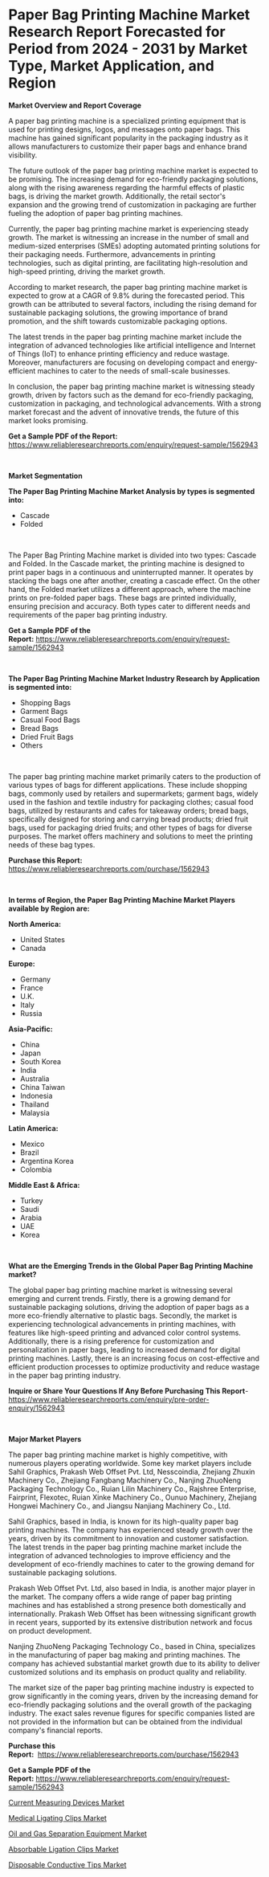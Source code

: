 <p><h1>Paper Bag Printing Machine Market Research Report Forecasted for Period from 2024 -  2031 by Market Type, Market Application, and Region</h1></p><p><strong>Market Overview and Report Coverage</strong></p>
<p><p>A paper bag printing machine is a specialized printing equipment that is used for printing designs, logos, and messages onto paper bags. This machine has gained significant popularity in the packaging industry as it allows manufacturers to customize their paper bags and enhance brand visibility.</p><p>The future outlook of the paper bag printing machine market is expected to be promising. The increasing demand for eco-friendly packaging solutions, along with the rising awareness regarding the harmful effects of plastic bags, is driving the market growth. Additionally, the retail sector's expansion and the growing trend of customization in packaging are further fueling the adoption of paper bag printing machines.</p><p>Currently, the paper bag printing machine market is experiencing steady growth. The market is witnessing an increase in the number of small and medium-sized enterprises (SMEs) adopting automated printing solutions for their packaging needs. Furthermore, advancements in printing technologies, such as digital printing, are facilitating high-resolution and high-speed printing, driving the market growth.</p><p>According to market research, the paper bag printing machine market is expected to grow at a CAGR of 9.8% during the forecasted period. This growth can be attributed to several factors, including the rising demand for sustainable packaging solutions, the growing importance of brand promotion, and the shift towards customizable packaging options.</p><p>The latest trends in the paper bag printing machine market include the integration of advanced technologies like artificial intelligence and Internet of Things (IoT) to enhance printing efficiency and reduce wastage. Moreover, manufacturers are focusing on developing compact and energy-efficient machines to cater to the needs of small-scale businesses.</p><p>In conclusion, the paper bag printing machine market is witnessing steady growth, driven by factors such as the demand for eco-friendly packaging, customization in packaging, and technological advancements. With a strong market forecast and the advent of innovative trends, the future of this market looks promising.</p></p>
<p><strong>Get a Sample PDF of the Report:</strong> <a href="https://www.reliableresearchreports.com/enquiry/request-sample/1562943">https://www.reliableresearchreports.com/enquiry/request-sample/1562943</a></p>
<p>&nbsp;</p>
<p><strong>Market Segmentation</strong></p>
<p><strong>The Paper Bag Printing Machine Market Analysis by types is segmented into:</strong></p>
<p><ul><li>Cascade</li><li>Folded</li></ul></p>
<p>&nbsp;</p>
<p><p>The Paper Bag Printing Machine market is divided into two types: Cascade and Folded. In the Cascade market, the printing machine is designed to print paper bags in a continuous and uninterrupted manner. It operates by stacking the bags one after another, creating a cascade effect. On the other hand, the Folded market utilizes a different approach, where the machine prints on pre-folded paper bags. These bags are printed individually, ensuring precision and accuracy. Both types cater to different needs and requirements of the paper bag printing industry.</p></p>
<p><strong>Get a Sample PDF of the Report:</strong>&nbsp;<a href="https://www.reliableresearchreports.com/enquiry/request-sample/1562943">https://www.reliableresearchreports.com/enquiry/request-sample/1562943</a></p>
<p>&nbsp;</p>
<p><strong>The Paper Bag Printing Machine Market Industry Research by Application is segmented into:</strong></p>
<p><ul><li>Shopping Bags</li><li>Garment Bags</li><li>Casual Food Bags</li><li>Bread Bags</li><li>Dried Fruit Bags</li><li>Others</li></ul></p>
<p>&nbsp;</p>
<p><p>The paper bag printing machine market primarily caters to the production of various types of bags for different applications. These include shopping bags, commonly used by retailers and supermarkets; garment bags, widely used in the fashion and textile industry for packaging clothes; casual food bags, utilized by restaurants and cafes for takeaway orders; bread bags, specifically designed for storing and carrying bread products; dried fruit bags, used for packaging dried fruits; and other types of bags for diverse purposes. The market offers machinery and solutions to meet the printing needs of these bag types.</p></p>
<p><strong>Purchase this Report:</strong>&nbsp; <a href="https://www.reliableresearchreports.com/purchase/1562943">https://www.reliableresearchreports.com/purchase/1562943</a></p>
<p>&nbsp;</p>
<p><strong>In terms of Region, the Paper Bag Printing Machine Market Players available by Region are:</strong></p>
<p>
    <p> <strong> North America: </strong>
        <ul>
            <li>United States</li>
            <li>Canada</li>
        </ul>
        </p> 
    <p> <strong> Europe: </strong>
        <ul>
            <li>Germany</li>
            <li>France</li>
            <li>U.K.</li>
            <li>Italy</li>
            <li>Russia</li>
        </ul>
        </p> 
    <p> <strong> Asia-Pacific: </strong>
        <ul>
            <li>China</li>
            <li>Japan</li>
            <li>South Korea</li>
            <li>India</li>
            <li>Australia</li>
            <li>China Taiwan</li>
            <li>Indonesia</li>
            <li>Thailand</li>
            <li>Malaysia</li>
        </ul>
        </p> 
    <p> <strong> Latin America: </strong>
        <ul>
            <li>Mexico</li>
            <li>Brazil</li>
            <li>Argentina Korea</li>
            <li>Colombia</li>
        </ul>
        </p> 
    <p> <strong> Middle East & Africa: </strong>
        <ul>
            <li>Turkey</li>
            <li>Saudi</li>
            <li>Arabia</li>
            <li>UAE</li>
            <li>Korea</li>
        </ul>
    </p>
    </p>
<p>&nbsp;</p>
<p><strong>What are the Emerging Trends in the Global Paper Bag Printing Machine market?</strong></p>
<p><p>The global paper bag printing machine market is witnessing several emerging and current trends. Firstly, there is a growing demand for sustainable packaging solutions, driving the adoption of paper bags as a more eco-friendly alternative to plastic bags. Secondly, the market is experiencing technological advancements in printing machines, with features like high-speed printing and advanced color control systems. Additionally, there is a rising preference for customization and personalization in paper bags, leading to increased demand for digital printing machines. Lastly, there is an increasing focus on cost-effective and efficient production processes to optimize productivity and reduce wastage in the paper bag printing industry.</p></p>
<p><strong>Inquire or Share Your Questions If Any Before Purchasing This Report</strong>- <a href="https://www.reliableresearchreports.com/enquiry/pre-order-enquiry/1562943">https://www.reliableresearchreports.com/enquiry/pre-order-enquiry/1562943</a></p>
<p>&nbsp;</p>
<p><strong>Major Market Players</strong></p>
<p><p>The paper bag printing machine market is highly competitive, with numerous players operating worldwide. Some key market players include Sahil Graphics, Prakash Web Offset Pvt. Ltd, Nesscoindia, Zhejiang Zhuxin Machinery Co., Zhejiang Fangbang Machinery Co., Nanjing ZhuoNeng Packaging Technology Co., Ruian Lilin Machinery Co., Rajshree Enterprise, Fairprint, Flexotec, Ruian Xinke Machinery Co., Ounuo Machinery, Zhejiang Hongwei Machinery Co., and Jiangsu Nanjiang Machinery Co., Ltd.</p><p>Sahil Graphics, based in India, is known for its high-quality paper bag printing machines. The company has experienced steady growth over the years, driven by its commitment to innovation and customer satisfaction. The latest trends in the paper bag printing machine market include the integration of advanced technologies to improve efficiency and the development of eco-friendly machines to cater to the growing demand for sustainable packaging solutions.</p><p>Prakash Web Offset Pvt. Ltd, also based in India, is another major player in the market. The company offers a wide range of paper bag printing machines and has established a strong presence both domestically and internationally. Prakash Web Offset has been witnessing significant growth in recent years, supported by its extensive distribution network and focus on product development.</p><p>Nanjing ZhuoNeng Packaging Technology Co., based in China, specializes in the manufacturing of paper bag making and printing machines. The company has achieved substantial market growth due to its ability to deliver customized solutions and its emphasis on product quality and reliability.</p><p>The market size of the paper bag printing machine industry is expected to grow significantly in the coming years, driven by the increasing demand for eco-friendly packaging solutions and the overall growth of the packaging industry. The exact sales revenue figures for specific companies listed are not provided in the information but can be obtained from the individual company's financial reports.</p></p>
<p><strong>Purchase this Report:</strong>&nbsp;&nbsp;<a href="https://www.reliableresearchreports.com/purchase/1562943">https://www.reliableresearchreports.com/purchase/1562943</a></p>
<p></p>
<p><strong>Get a Sample PDF of the Report:</strong>&nbsp;<a href="https://www.reliableresearchreports.com/enquiry/request-sample/1562943">https://www.reliableresearchreports.com/enquiry/request-sample/1562943</a></p>
<p><p><a href="https://github.com/kipkeeva/Market-Research-Report-List-2/blob/main/current-measuring-devices-market.md">Current Measuring Devices Market</a></p><p><a href="https://medium.com/@samanthamason1930/analyzing-medical-ligating-clips-market-global-industry-perspective-and-forecast-2023-to-2030-994590464ede">Medical Ligating Clips Market</a></p><p><a href="https://github.com/provorikovar/Market-Research-Report-List-2/blob/main/oil-and-gas-separation-equipment-market.md">Oil and Gas Separation Equipment Market</a></p><p><a href="https://medium.com/@samanthamason1930/absorbable-ligation-clips-market-analysis-its-cagr-market-segmentation-and-global-industry-5fd94aca7b54">Absorbable Ligation Clips Market</a></p><p><a href="https://medium.com/@samanthamason1930/decoding-disposable-conductive-tips-market-metrics-market-share-trends-and-growth-patterns-2fb243556241">Disposable Conductive Tips Market</a></p></p>